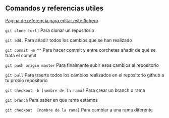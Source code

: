 ## Comandos y referencias utiles

[Pagina de referencia para editar este fichero](https://guides.github.com/features/mastering-markdown/)

`git clone [url]` Para clonar un repositorio

`git add.` Para añadir todos los cambios que se han realizado

`git commit -m ""` Para hacer commit y entre corchetes añadir de qué se trata el commit

`git push origin master` Para finalmente subir esos cambios al repositorio

`git pull` Para traerte todos los cambios realizados en el repositorio github a tu propio repositorio

`git checkout -b [nombre de la rama]` Para crear un branch o rama 

`git branch` Para saber en que rama estamos 

`git checkout  [nombre de la rama]` Para cambiar a una rama diferente 
